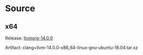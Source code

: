 # Source

## x64

Release: [llvmorg-14.0.0]

Artifact: clang+llvm-14.0.0-x86_64-linux-gnu-ubuntu-18.04.tar.xz

[llvmorg-14.0.0]:
  https://github.com/llvm/llvm-project/releases/tag/llvmorg-14.0.0
